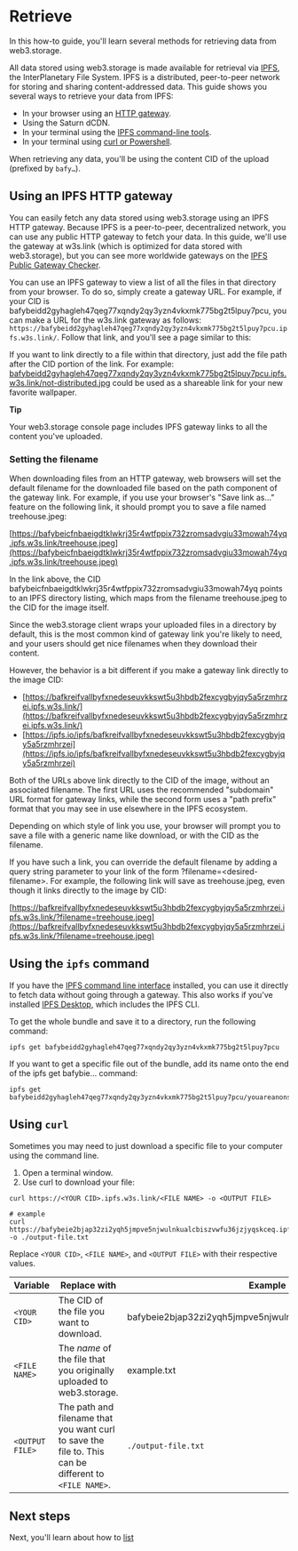 # Retrieve

In this how-to guide, you'll learn several methods for retrieving data from web3.storage.

All data stored using web3.storage is made available for retrieval via [IPFS](https://ipfs.io/), the InterPlanetary File System. IPFS is a distributed, peer-to-peer network for storing and sharing content-addressed data. This guide shows you several ways to retrieve your data from IPFS:

- In your browser using an [HTTP gateway](https://web3.storage/docs/how-tos/retrieve/#using-an-ipfs-http-gateway).
- Using the Saturn dCDN.
- In your terminal using the [IPFS command-line tools](https://web3.storage/docs/how-tos/retrieve/#using-the-ipfs-command-line).
- In your terminal using [curl or Powershell](https://web3.storage/docs/how-tos/retrieve/#using-curl-or-powershell).

When retrieving any data, you'll be using the content CID of the upload (prefixed by `bafy…`).

## Using an IPFS HTTP gateway

You can easily fetch any data stored using web3.storage using an IPFS HTTP gateway. Because IPFS is a peer-to-peer, decentralized network, you can use any public HTTP gateway to fetch your data. In this guide, we'll use the gateway at w3s.link (which is optimized for data stored with web3.storage), but you can see more worldwide gateways on the [IPFS Public Gateway Checker](https://ipfs.github.io/public-gateway-checker/).

You can use an IPFS gateway to view a list of all the files in that directory from your browser. To do so, simply create a gateway URL. For example, if your CID is bafybeidd2gyhagleh47qeg77xqndy2qy3yzn4vkxmk775bg2t5lpuy7pcu, you can make a URL for the w3s.link gateway as follows: `https://bafybeidd2gyhagleh47qeg77xqndy2qy3yzn4vkxmk775bg2t5lpuy7pcu.ipfs.w3s.link/`. Follow that link, and you'll see a page similar to this:

If you want to link directly to a file within that directory, just add the file path after the CID portion of the link. For example: [bafybeidd2gyhagleh47qeg77xqndy2qy3yzn4vkxmk775bg2t5lpuy7pcu.ipfs.w3s.link/not-distributed.jpg](https://bafybeidd2gyhagleh47qeg77xqndy2qy3yzn4vkxmk775bg2t5lpuy7pcu.ipfs.w3s.link/not-distributed.jpg) could be used as a shareable link for your new favorite wallpaper.

**Tip**

Your web3.storage console page includes IPFS gateway links to all the content you've uploaded.

### Setting the filename

When downloading files from an HTTP gateway, web browsers will set the default filename for the downloaded file based on the path component of the gateway link. For example, if you use your browser's "Save link as..." feature on the following link, it should prompt you to save a file named treehouse.jpeg:

[https://bafybeicfnbaeigdtklwkrj35r4wtfppix732zromsadvgiu33mowah74yq.ipfs.w3s.link/treehouse.jpeg](https://bafybeicfnbaeigdtklwkrj35r4wtfppix732zromsadvgiu33mowah74yq.ipfs.w3s.link/treehouse.jpeg)

In the link above, the CID bafybeicfnbaeigdtklwkrj35r4wtfppix732zromsadvgiu33mowah74yq points to an IPFS directory listing, which maps from the filename treehouse.jpeg to the CID for the image itself.

Since the web3.storage client wraps your uploaded files in a directory by default, this is the most common kind of gateway link you're likely to need, and your users should get nice filenames when they download their content.

However, the behavior is a bit different if you make a gateway link directly to the image CID:

- [https://bafkreifvallbyfxnedeseuvkkswt5u3hbdb2fexcygbyjqy5a5rzmhrzei.ipfs.w3s.link/](https://bafkreifvallbyfxnedeseuvkkswt5u3hbdb2fexcygbyjqy5a5rzmhrzei.ipfs.w3s.link/)
- [https://ipfs.io/ipfs/bafkreifvallbyfxnedeseuvkkswt5u3hbdb2fexcygbyjqy5a5rzmhrzei](https://ipfs.io/ipfs/bafkreifvallbyfxnedeseuvkkswt5u3hbdb2fexcygbyjqy5a5rzmhrzei)

Both of the URLs above link directly to the CID of the image, without an associated filename. The first URL uses the recommended "subdomain" URL format for gateway links, while the second form uses a "path prefix" format that you may see in use elsewhere in the IPFS ecosystem.

Depending on which style of link you use, your browser will prompt you to save a file with a generic name like download, or with the CID as the filename.

If you have such a link, you can override the default filename by adding a query string parameter to your link of the form ?filename=\<desired-filename\>. For example, the following link will save as treehouse.jpeg, even though it links directly to the image by CID:

[https://bafkreifvallbyfxnedeseuvkkswt5u3hbdb2fexcygbyjqy5a5rzmhrzei.ipfs.w3s.link/?filename=treehouse.jpeg](https://bafkreifvallbyfxnedeseuvkkswt5u3hbdb2fexcygbyjqy5a5rzmhrzei.ipfs.w3s.link/?filename=treehouse.jpeg)


## Using the `ipfs` command

If you have the [IPFS command line interface](https://docs.ipfs.io/how-to/command-line-quick-start/) installed, you can use it directly to fetch data without going through a gateway. This also works if you've installed [IPFS Desktop](https://docs.ipfs.io/install/ipfs-desktop/), which includes the IPFS CLI.

To get the whole bundle and save it to a directory, run the following command:

```
ipfs get bafybeidd2gyhagleh47qeg77xqndy2qy3yzn4vkxmk775bg2t5lpuy7pcu
```

If you want to get a specific file out of the bundle, add its name onto the end of the ipfs get bafybie... command:

```
ipfs get bafybeidd2gyhagleh47qeg77xqndy2qy3yzn4vkxmk775bg2t5lpuy7pcu/youareanonsense.jpg
```

## Using `curl`

Sometimes you may need to just download a specific file to your computer using the command line.

1. Open a terminal window.
2. Use curl to download your file:

```shell
curl https://<YOUR CID>.ipfs.w3s.link/<FILE NAME> -o <OUTPUT FILE>

# example
curl https://bafybeie2bjap32zi2yqh5jmpve5njwulnkualcbiszvwfu36jzjyqskceq.ipfs.w3s.link/example.txt -o ./output-file.txt
```

Replace `<YOUR CID>`, `<FILE NAME>`, and `<OUTPUT FILE>` with their respective values.

| Variable | Replace with | Example |
| --- | --- | --- |
| `<YOUR CID>` | The CID of the file you want to download. | bafybeie2bjap32zi2yqh5jmpve5njwulnkualcbiszvwfu36jzjyqskceq |
| `<FILE NAME>` | The _name_ of the file that you originally uploaded to web3.storage. | example.txt | 
| `<OUTPUT FILE>` | The path and filename that you want curl to save the file to. This can be different to `<FILE NAME>`. | `./output-file.txt` |


## Next steps

Next, you'll learn about how to [list](https://web3.storage/docs/how-tos/list/)

